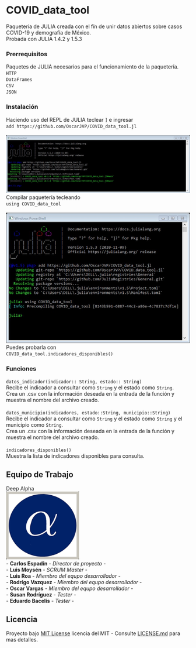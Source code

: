 # COVID_data_tool
Paquetería de JULIA creada con el fín de unir datos abiertos sobre casos COVID-19 y demografía de México.\
Probada con JULIA 1.4.2 y 1.5.3

### Prerrequisitos
Paquetes de JULIA necesarios para el funcionamiento de la paquetería.\
    `HTTP`\
    `DataFrames`\
    `CSV`\
    `JSON`

### Instalación
Haciendo uso del REPL de JULIA teclear `]` e ingresar\
    `add https://github.com/OscarJVP/COVID_data_tool.jl`\
    \
    ![](images/instalacion_1.jpg)
    \
Compilar paquetería tecleando\
    `using COVID_data_tool`\
    \
    ![](images/instalacion_2.jpg)
    \
Puedes probarla con\
    `COVID_data_tool.indicadores_disponibles()`

### Funciones
`datos_indicador(indicador:: String, estado:: String)`\
Recibe el indicador a consultar como `String` y el estado como `String`.\
Crea un .csv con la información deseada en la entrada de la función y muestra el nombre del archivo creado.\
\
`datos_municipio(indicadores, estado::String, municipio::String)`\
Recibe el indicador a consultar como `String` y el estado como `String` y el municipio como `String`.\
Crea un .csv con la información deseada en la entrada de la función y muestra el nombre del archivo creado.\
\
`indicadores_disponibles()`\
Muestra la lista de indicadores disponibles para consulta.

## Equipo de Trabajo
Deep Alpha\
<img src="images/deep_alpha.jpg" width="200">\
    - **Carlos Espadín** - *Director de proyecto* -\
    - **Luis Moysén** - *SCRUM Master* -\
    - **Luis Roa** - *Miembro del equpo desarrollador* -\
    - **Rodrígo Vazquez** - *Miembro del equpo desarrollador* -\
    - **Oscar Vargas** - *Miembro del equpo desarrollador* -\
    - **Susan Rodríguez** - *Tester* -\
    - **Eduardo Bacelis** - *Tester* -

## Licencia
Proyecto bajo [MIT License](LICENSE.md) licencia del MIT - Consulte [LICENSE.md](LICENSE.md) para mas detalles.
